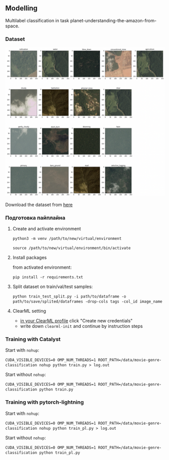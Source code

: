 ## Modelling

Multilabel classification in task planet-understanding-the-amazon-from-space.

### Dataset

![](./assets/examples.png)

Download the dataset from [here](https://www.kaggle.com/c/planet-understanding-the-amazon-from-space/data)

### Подготовка пайплайна

1. Create and activate environment
    ```
    python3 -m venv /path/to/new/virtual/environment
    ```
    ```
    source /path/to/new/virtual/environment/bin/activate
    ```

2. Install packages

    from activated environment:
    ```
    pip install -r requirements.txt
    ```

3.  Split dataset on train/val/test samples:
    ```
    python train_test_split.py -i path/to/dataframe -o path/to/save/splited/dataframes -drop-cols tags -col_id image_name
    ```

4. ClearML setting
    - [in your ClearML profile](https://app.community.clear.ml/profile) click "Create new credentials"
    - write down `clearml-init` and continue by instruction steps

### Training with Catalyst
Start with `nohup`:

```
CUDA_VISIBLE_DEVICES=0 OMP_NUM_THREADS=1 ROOT_PATH=/data/movie-genre-classification nohup python train.py > log.out
```

Start without `nohup`:

```
CUDA_VISIBLE_DEVICES=0 OMP_NUM_THREADS=1 ROOT_PATH=/data/movie-genre-classification python train.py
```

### Training with pytorch-lightning
Start with `nohup`:

```
CUDA_VISIBLE_DEVICES=0 OMP_NUM_THREADS=1 ROOT_PATH=/data/movie-genre-classification nohup python train_pl.py > log.out
```

Start without `nohup`:

```
CUDA_VISIBLE_DEVICES=0 OMP_NUM_THREADS=1 ROOT_PATH=/data/movie-genre-classification python train_pl.py
```

